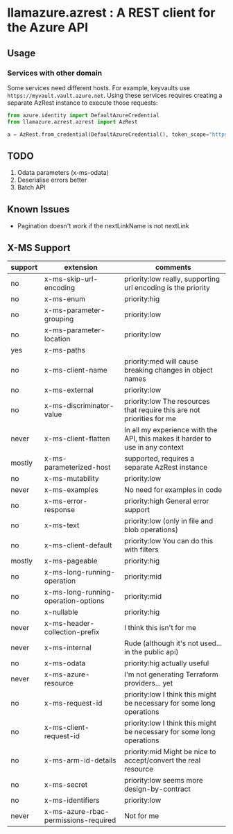 # llamazure.azrest : A REST client for the Azure API

## Usage

### Services with other domain

Some services need different hosts. For example, keyvaults use `https://myvault.vault.azure.net`.
Using these services requires creating a separate AzRest instance to execute those requests:

```python
from azure.identity import DefaultAzureCredential
from llamazure.azrest.azrest import AzRest

a = AzRest.from_credential(DefaultAzureCredential(), token_scope="https://vault.azure.net/.default", base_url="https://myvault.vault.azure.net")
```

## TODO

1. Odata parameters (x-ms-odata)
2. Deserialise errors better
3. Batch API

## Known Issues

- Pagination doesn't work if the nextLinkName is not nextLink

## X-MS Support

| support | extension                            | comments                                                                      |
|---------|--------------------------------------|-------------------------------------------------------------------------------| 
| no      | x-ms-skip-url-encoding               | priority:low really, supporting url encoding is the priority                  |
| no      | x-ms-enum                            | priority:hig                                                                  |
| no      | x-ms-parameter-grouping              | priority:low                                                                  |
| no      | x-ms-parameter-location              | priority:low                                                                  |
| yes     | x-ms-paths                           |                                                                               |
| no      | x-ms-client-name                     | priority:med will cause breaking changes in object names                      |
| no      | x-ms-external                        | priority:low                                                                  |
| no      | x-ms-discriminator-value             | priority:low The resources that require this are not priorities for me        |
| never   | x-ms-client-flatten                  | In all my experience with the API, this makes it harder to use in any context |
| mostly  | x-ms-parameterized-host              | supported, requires a separate AzRest instance                                |
| no      | x-ms-mutability                      | priority:low                                                                  |
| never   | x-ms-examples                        | No need for examples in code                                                  |
| no      | x-ms-error-response                  | priority:high General error support                                           |
| no      | x-ms-text                            | priority:low (only in file and blob operations)                               |
| no      | x-ms-client-default                  | priority:low You can do this with filters                                     |
| mostly  | x-ms-pageable                        | priority:hig                                                                  |
| no      | x-ms-long-running-operation          | priority:mid                                                                  |
| no      | x-ms-long-running-operation-options  | priority:mid                                                                  |
| no      | x-nullable                           | priority:hig                                                                  |
| never   | x-ms-header-collection-prefix        | I think this isn't for me                                                     |
| never   | x-ms-internal                        | Rude (although it's not used... in the public api)                            |
| no      | x-ms-odata                           | priority:hig actually useful                                                  |
| never   | x-ms-azure-resource                  | I'm not generating Terraform providers... yet                                 |
| no      | x-ms-request-id                      | priority:low I think this might be necessary for some long operations         |
| no      | x-ms-client-request-id               | priority:low I think this might be necessary for some long operations         |
| no      | x-ms-arm-id-details                  | priority:mid Might be nice to accept/convert the real resource                |
| no      | x-ms-secret                          | priority:low seems more design-by-contract                                    |
| no      | x-ms-identifiers                     | priority:low                                                                  |
| never   | x-ms-azure-rbac-permissions-required | Not for me                                                                    |
